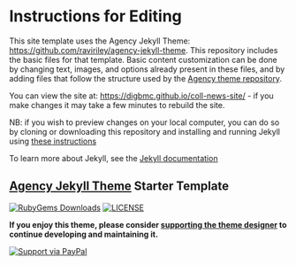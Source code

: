 # Instructions for Editing

This site template uses the Agency Jekyll Theme: https://github.com/raviriley/agency-jekyll-theme. This repository includes the basic files for that template. Basic content customization can be done by changing text, images, and options already present in these files, and by adding files that follow the structure used by the [Agency theme repository](https://github.com/raviriley/agency-jekyll-theme).

You can view the site at: https://digbmc.github.io/coll-news-site/ - if you make changes it may take a few minutes to rebuild the site.

NB: if you wish to preview changes on your local computer, you can do so by cloning or downloading this repository and installing and running Jekyll using [these instructions](https://jekyllrb.com/docs/installation/)

To learn more about Jekyll, see the [Jekyll documentation](https://jekyllrb.com/docs/)

## [Agency Jekyll Theme](https://github.com/raviriley/agency-jekyll-theme) Starter Template
[![RubyGems Downloads](https://img.shields.io/gem/dt/jekyll-agency.svg)](https://rubygems.org/gems/jekyll-agency)
[![LICENSE](https://img.shields.io/badge/license-MIT-lightgrey.svg)](https://github.com/raviriley/agency-jekyll-theme/blob/master/LICENSE.txt)

**If you enjoy this theme, please consider [supporting the theme designer](https://www.paypal.me/raviriley) to continue developing and maintaining it.**

[![Support via PayPal](https://cdn.rawgit.com/twolfson/paypal-github-button/1.0.0/dist/button.svg)](https://www.paypal.me/raviriley)
